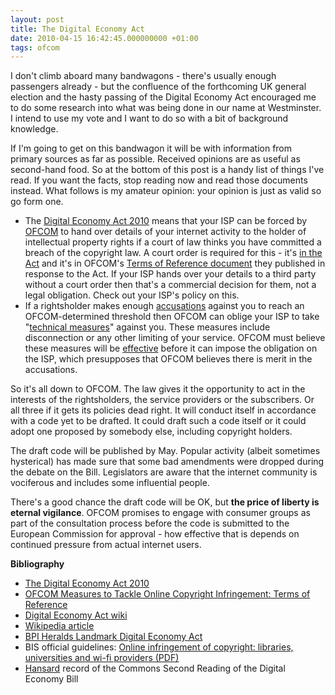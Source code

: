 ```yaml
---
layout: post
title: The Digital Economy Act
date: 2010-04-15 16:42:45.000000000 +01:00
tags: ofcom
---
```

I don't climb aboard many bandwagons - there's usually enough passengers already - but the confluence of the forthcoming UK general election and the hasty passing of the Digital Economy Act encouraged me to do some research into what was being done in our name at Westminster. I intend to use my vote and I want to do so with a bit of background knowledge.

If I'm going to get on this bandwagon it will be with information from primary sources as far as possible. Received opinions are as useful as second-hand food. So at the bottom of this post is a handy list of things I've read. If you want the facts, stop reading now and read those documents instead. What follows is my amateur opinion: your opinion is just as valid so go form one.
<ul>
	<li>The <a href="https://interactive.bis.gov.uk/digitalbritain/" target="_blank">Digital Economy Act 2010</a> means that your ISP can be forced by <a href="https://en.wikipedia.org/wiki/Ofcom" target="_blank">OFCOM</a> to hand over details of your internet activity to the holder of intellectual property rights if a court of law thinks you have committed a breach of the copyright law. A court order is required for this - it's <a href="https://www.opsi.gov.uk/acts/acts2010/plain/ukpga_20100024_en#Legislation-IDAMWEBB" target="_blank">in the Act</a> and it's in OFCOM's <a href="https://www.ofcom.org.uk/telecoms/copyright/tor/" target="_blank">Terms of Reference document</a> they published in response to the Act. If your ISP hands over your details to a third party without a court order then that's a commercial decision for them, not a legal obligation. Check out your ISP's policy on this.</li>
	<li>If a rightsholder makes enough <a href="https://www.opsi.gov.uk/acts/acts2010/plain/ukpga_20100024_en#Legislation-IDAZ0EBB" target="_blank">accusations</a> against you to reach an OFCOM-determined threshold then OFCOM can oblige your ISP to take "<a href="https://www.opsi.gov.uk/acts/acts2010/plain/ukpga_20100024_en#p00110" target="_blank">technical measures</a>" against you. These measures include disconnection or any other limiting of your service. OFCOM must believe these measures will be <a href="https://www.opsi.gov.uk/acts/acts2010/plain/ukpga_20100024_en#Legislation-IDAMOMTF" target="_blank">effective</a> before it can impose the obligation on the ISP, which presupposes that OFCOM believes there is merit in the accusations.</li>
</ul>
So it's all down to OFCOM. The law gives it the opportunity to act in the interests of the rightsholders, the service providers or the subscribers. Or all three if it gets its policies dead right. It will conduct itself in accordance with a code yet to be drafted. It could draft such a code itself or it could adopt one proposed by somebody else, including copyright holders.

The draft code will be published by May. Popular activity (albeit sometimes hysterical) has made sure that some bad amendments were dropped during the debate on the Bill. Legislators are aware that the internet community is vociferous and includes some influential people.

There's a good chance the draft code will be OK, but <strong>the price of liberty is eternal vigilance</strong>. OFCOM promises to engage with consumer groups as part of the consultation process before the code is submitted to the European Commission for approval - how effective that is depends on continued pressure from actual internet users.

<strong>Bibliography</strong>
<ul>
	<li><a href="https://www.opsi.gov.uk/acts/acts2010/plain/ukpga_20100024_en" target="_blank">The Digital Economy Act 2010</a></li>
	<li><a href="https://www.ofcom.org.uk/telecoms/copyright/tor/" target="_blank">OFCOM Measures to Tackle Online Copyright Infringement: Terms of Reference</a></li>
	<li><a href="https://digitaleconomyact.info" target="_blank">Digital Economy Act wiki</a></li>
	<li><a href="https://en.wikipedia.org/wiki/Digital_Economy_Act_2010" target="_blank">Wikipedia article</a></li>
	<li><a href="https://www.bpi.co.uk/press-area/news-amp3b-press-release/article/bpi-heralds-landmark-digital-economy-act.aspx" target="_blank">BPI Heralds Landmark Digital Economy Act</a></li>
	<li>BIS official guidelines: <a href="https://interactive.bis.gov.uk/digitalbritain/wp-content/uploads/2010/02/Example-infringement-notifications.pdf" target="_blank">Online infringement of copyright: libraries, universities and wi-fi providers (PDF)</a></li>
	<li><a href="https://services.parliament.uk/hansard/Commons/bydate/20100406/mainchamberdebates/part005.html" target="_blank">Hansard</a> record of the Commons Second Reading of the Digital Economy Bill</li>
</ul>
